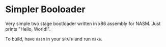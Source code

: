 # Simpler Booloader
Very simple two stage bootloader written in x86 assembly for NASM. Just prints "Hello,
World!".

To build, have `nasm` in your `$PATH` and run `make`.
